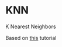 # KNN
K Nearest Neighbors

Based on [this](https://www.youtube.com/watch?v=1i0zu9jHN6U&t=433s) tutorial
